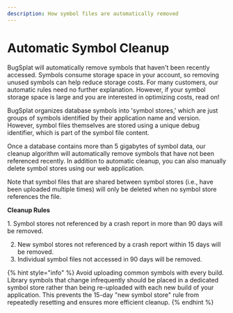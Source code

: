 ```yaml
---
description: How symbol files are automatically removed
---
```


# Automatic Symbol Cleanup

BugSplat will automatically remove symbols that haven't been recently accessed.  Symbols consume storage space in your account, so removing unused symbols can help reduce storage costs.  For many customers, our automatic rules need no further explanation.  However, if your symbol storage space is large and you are interested in optimizing costs, read on!

BugSplat organizes database symbols into 'symbol stores,' which are just groups of symbols identified by their application name and version.  However, symbol files themselves are stored using a unique debug identifier, which is part of the symbol file content. &#x20;

Once a database contains more than 5 gigabytes of symbol data, our cleanup algorithm will automatically remove symbols that have not been referenced recently.  In addition to automatic cleanup, you can also manually delete symbol stores using our web application.

Note that symbol files that are shared between symbol stores (i.e., have been uploaded multiple times) will only be deleted when no symbol store references the file.

**Cleanup Rules**

&#x20; 1\.  Symbol stores not referenced by a crash report in more than 90 days will be removed.&#x20;

2. New symbol stores not referenced by a crash report within 15 days will be removed.
3. Individual symbol files not accessed in 90 days will be removed.

{% hint style="info" %}
Avoid uploading common symbols with every build. Library symbols that change infrequently should be placed in a dedicated symbol store rather than being re-uploaded with each new build of your application. This prevents the 15-day "new symbol store" rule from repeatedly resetting and ensures more efficient cleanup.
{% endhint %}
